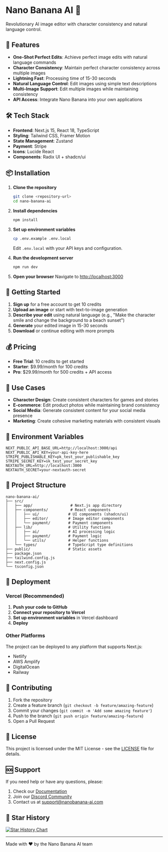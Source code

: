 # Nano Banana AI 🍌

Revolutionary AI image editor with character consistency and natural language control.

## 🚀 Features

- **One-Shot Perfect Edits**: Achieve perfect image edits with natural language commands
- **Character Consistency**: Maintain perfect character consistency across multiple images
- **Lightning Fast**: Processing time of 15-30 seconds
- **Natural Language Control**: Edit images using simple text descriptions
- **Multi-Image Support**: Edit multiple images while maintaining consistency
- **API Access**: Integrate Nano Banana into your own applications

## 🛠️ Tech Stack

- **Frontend**: Next.js 15, React 18, TypeScript
- **Styling**: Tailwind CSS, Framer Motion
- **State Management**: Zustand
- **Payment**: Stripe
- **Icons**: Lucide React
- **Components**: Radix UI + shadcn/ui

## 📦 Installation

1. **Clone the repository**
   ```bash
   git clone <repository-url>
   cd nano-banana-ai
   ```

2. **Install dependencies**
   ```bash
   npm install
   ```

3. **Set up environment variables**
   ```bash
   cp .env.example .env.local
   ```
   Edit `.env.local` with your API keys and configuration.

4. **Run the development server**
   ```bash
   npm run dev
   ```

5. **Open your browser**
   Navigate to [http://localhost:3000](http://localhost:3000)

## 🎯 Getting Started

1. **Sign up** for a free account to get 10 credits
2. **Upload an image** or start with text-to-image generation
3. **Describe your edit** using natural language (e.g., "Make the character smile and change the background to a beach sunset")
4. **Generate** your edited image in 15-30 seconds
5. **Download** or continue editing with more prompts

## 💰 Pricing

- **Free Trial**: 10 credits to get started
- **Starter**: $9.99/month for 100 credits
- **Pro**: $29.99/month for 500 credits + API access

## 🎨 Use Cases

- **Character Design**: Create consistent characters for games and stories
- **E-commerce**: Edit product photos while maintaining brand consistency
- **Social Media**: Generate consistent content for your social media presence
- **Marketing**: Create cohesive marketing materials with consistent visuals

## 🔧 Environment Variables

```env
NEXT_PUBLIC_API_BASE_URL=http://localhost:3000/api
NEXT_PUBLIC_API_KEY=your-api-key-here
STRIPE_PUBLISHABLE_KEY=pk_test_your_publishable_key
STRIPE_SECRET_KEY=sk_test_your_secret_key
NEXTAUTH_URL=http://localhost:3000
NEXTAUTH_SECRET=your-nextauth-secret
```

## 📁 Project Structure

```
nano-banana-ai/
├── src/
│   ├── app/                 # Next.js app directory
│   ├── components/          # React components
│   │   ├── ui/             # UI components (shadcn/ui)
│   │   ├── editor/         # Image editor components
│   │   └── payment/        # Payment components
│   ├── lib/                # Utility functions
│   │   ├── ai/             # AI processing logic
│   │   ├── payment/        # Payment logic
│   │   └── utils/          # Helper functions
│   └── types/              # TypeScript type definitions
├── public/                 # Static assets
├── package.json
├── tailwind.config.js
├── next.config.js
└── tsconfig.json
```

## 🚀 Deployment

### Vercel (Recommended)

1. **Push your code to GitHub**
2. **Connect your repository to Vercel**
3. **Set up environment variables** in Vercel dashboard
4. **Deploy**

### Other Platforms

The project can be deployed to any platform that supports Next.js:
- Netlify
- AWS Amplify
- DigitalOcean
- Railway

## 🤝 Contributing

1. Fork the repository
2. Create a feature branch (`git checkout -b feature/amazing-feature`)
3. Commit your changes (`git commit -m 'Add some amazing feature'`)
4. Push to the branch (`git push origin feature/amazing-feature`)
5. Open a Pull Request

## 📄 License

This project is licensed under the MIT License - see the [LICENSE](LICENSE) file for details.

## 🆘 Support

If you need help or have any questions, please:

1. Check our [Documentation](https://docs.nanobanana-ai.com)
2. Join our [Discord Community](https://discord.gg/nanobanana)
3. Contact us at support@nanobanana-ai.com

## 🌟 Star History

[![Star History Chart](https://api.star-history.com/svg?repos=your-username/nano-banana-ai&type=Date)](https://star-history.com/#your-username/nano-banana-ai&Date)

---

Made with ❤️ by the Nano Banana AI team